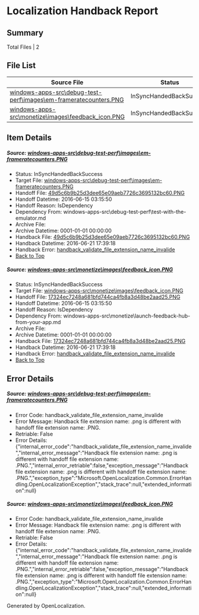 # <a name='report-top'></a> Localization Handback Report

## Summary
 Total Files | 2

## File List
 Source File | Status | Details 
 ----------- | ------ | ------- 
 [windows-apps-src\debug-test-perf\images\em-frameratecounters.PNG](https://github.com/Microsoft/windows-apps/blob/2a3e2a27c01d7b290a33bced9f75925b400c09f6/windows-apps-src/debug-test-perf/images/em-frameratecounters.PNG) | InSyncHandedBackSuccess | [Details](#49d5c6b9b25d3dee65e09aeb7726c3695132bc602000)
 [windows-apps-src\monetize\images\feedback_icon.PNG](https://github.com/Microsoft/windows-apps/blob/44f9a2d6e45645e7fc0b60ec5fe9c1a465e41508/windows-apps-src/monetize/images/feedback_icon.PNG) | InSyncHandedBackSuccess | [Details](#17324ec7248a681bfd744ca4fb8a3d48be2aad253390)

## Item Details
##### <a name='49d5c6b9b25d3dee65e09aeb7726c3695132bc602000'></a> Source: [windows-apps-src\debug-test-perf\images\em-frameratecounters.PNG](https://github.com/Microsoft/windows-apps/blob/2a3e2a27c01d7b290a33bced9f75925b400c09f6/windows-apps-src/debug-test-perf/images/em-frameratecounters.PNG)
* Status: InSyncHandedBackSuccess
* Target File: [windows-apps-src\debug-test-perf\images\em-frameratecounters.PNG](https://github.com/Microsoft/windows-apps.ru-ru/blob/9bb2cbe8d3c129779b8ab37c814a78f4b6601147/windows-apps-src/debug-test-perf/images/em-frameratecounters.PNG)
* Handoff File: [49d5c6b9b25d3dee65e09aeb7726c3695132bc60.PNG](https://github.com/Microsoft/WDG.handoff/blob/416538b53b1a15610d43d8fff94e039f85c781e1/ol-handoff/Microsoft/windows-apps.ru-ru/master/49d5c6b9b25d3dee65e09aeb7726c3695132bc60.PNG)
* Handoff Datetime: 2016-06-15 03:15:50
* Handoff Reason: IsDependency
* Dependency From: windows-apps-src\debug-test-perf\test-with-the-emulator.md
* Archive File: 
* Archive Datetime: 0001-01-01 00:00:00
* Handback File: [49d5c6b9b25d3dee65e09aeb7726c3695132bc60.PNG](https://github.com/Microsoft/WDG.handback/blob/85c2d9fc8908d7e3d75e3d3e3d01065db2f9fcbe/ol-handback/Microsoft/windows-apps.ru-ru/master/49d5c6b9b25d3dee65e09aeb7726c3695132bc60.PNG)
* Handback Datetime: 2016-06-21 17:39:18
* Handback Error: [handback_validate_file_extension_name_invalide](#49d5c6b9b25d3dee65e09aeb7726c3695132bc602000handback_validate_file_extension_name_invalide)
* [Back to Top](#report-top)

##### <a name='17324ec7248a681bfd744ca4fb8a3d48be2aad253390'></a> Source: [windows-apps-src\monetize\images\feedback_icon.PNG](https://github.com/Microsoft/windows-apps/blob/44f9a2d6e45645e7fc0b60ec5fe9c1a465e41508/windows-apps-src/monetize/images/feedback_icon.PNG)
* Status: InSyncHandedBackSuccess
* Target File: [windows-apps-src\monetize\images\feedback_icon.PNG](https://github.com/Microsoft/windows-apps.ru-ru/blob/9bb2cbe8d3c129779b8ab37c814a78f4b6601147/windows-apps-src/monetize/images/feedback_icon.PNG)
* Handoff File: [17324ec7248a681bfd744ca4fb8a3d48be2aad25.PNG](https://github.com/Microsoft/WDG.handoff/blob/416538b53b1a15610d43d8fff94e039f85c781e1/ol-handoff/Microsoft/windows-apps.ru-ru/master/17324ec7248a681bfd744ca4fb8a3d48be2aad25.PNG)
* Handoff Datetime: 2016-06-15 03:15:50
* Handoff Reason: IsDependency
* Dependency From: windows-apps-src\monetize\launch-feedback-hub-from-your-app.md
* Archive File: 
* Archive Datetime: 0001-01-01 00:00:00
* Handback File: [17324ec7248a681bfd744ca4fb8a3d48be2aad25.PNG](https://github.com/Microsoft/WDG.handback/blob/85c2d9fc8908d7e3d75e3d3e3d01065db2f9fcbe/ol-handback/Microsoft/windows-apps.ru-ru/master/17324ec7248a681bfd744ca4fb8a3d48be2aad25.PNG)
* Handback Datetime: 2016-06-21 17:39:18
* Handback Error: [handback_validate_file_extension_name_invalide](#17324ec7248a681bfd744ca4fb8a3d48be2aad253390handback_validate_file_extension_name_invalide)
* [Back to Top](#report-top)


## Error Details
##### <a name='49d5c6b9b25d3dee65e09aeb7726c3695132bc602000handback_validate_file_extension_name_invalide'></a> Source: [windows-apps-src\debug-test-perf\images\em-frameratecounters.PNG](#49d5c6b9b25d3dee65e09aeb7726c3695132bc602000)
* Error Code: handback_validate_file_extension_name_invalide
* Error Message: Handback file extension name: .png is different with handoff file extension name: .PNG.
* Retriable: False
* Error Details: {"internal_error_code":"handback_validate_file_extension_name_invalide","internal_error_message":"Handback file extension name: .png is different with handoff file extension name: .PNG.","internal_error_retriable":false,"exception_message":"Handback file extension name: .png is different with handoff file extension name: .PNG.","exception_type":"Microsoft.OpenLocalization.Common.ErrorHandling.OpenLocalizationException","stack_trace":null,"extended_information":null}

##### <a name='17324ec7248a681bfd744ca4fb8a3d48be2aad253390handback_validate_file_extension_name_invalide'></a> Source: [windows-apps-src\monetize\images\feedback_icon.PNG](#17324ec7248a681bfd744ca4fb8a3d48be2aad253390)
* Error Code: handback_validate_file_extension_name_invalide
* Error Message: Handback file extension name: .png is different with handoff file extension name: .PNG.
* Retriable: False
* Error Details: {"internal_error_code":"handback_validate_file_extension_name_invalide","internal_error_message":"Handback file extension name: .png is different with handoff file extension name: .PNG.","internal_error_retriable":false,"exception_message":"Handback file extension name: .png is different with handoff file extension name: .PNG.","exception_type":"Microsoft.OpenLocalization.Common.ErrorHandling.OpenLocalizationException","stack_trace":null,"extended_information":null}


Generated by OpenLocalization.
